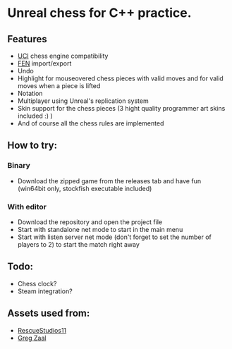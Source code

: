 # Unreal chess for C++ practice.
## Features
- [UCI](https://en.wikipedia.org/wiki/Universal_Chess_Interface) chess engine compatibility
- [FEN](https://en.wikipedia.org/wiki/Forsyth%E2%80%93Edwards_Notation) import/export
- Undo
- Highlight for mouseovered chess pieces with valid moves and for valid moves when a piece is lifted
- Notation
- Multiplayer using Unreal's replication system
- Skin support for the chess pieces (3 hight quality programmer art skins included :) )
- And of course all the chess rules are implemented

## How to try:
### Binary
- Download the zipped game from the releases tab and have fun (win64bit only, stockfish executable included)
### With editor
- Download the repository and open the project file
- Start with standalone net mode to start in the main menu
- Start with listen server net mode (don't forget to set the number of players to 2) to start the match right away

## Todo:
- Chess clock?
- Steam integration?

## Assets used from:
- [RescueStudios11](https://www.blendswap.com/blend/21963)
- [Greg Zaal](https://polyhaven.com/a/wooden_lounge)
